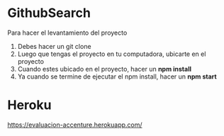 # GithubSearch

Para hacer el levantamiento del proyecto 

1. Debes hacer un git clone
2. Luego que tengas el proyecto en tu computadora, ubicarte en el proyecto
3. Cuando estes ubicado en el proyecto, hacer un **npm install**
4. Ya cuando se termine de ejecutar el npm install, hacer un **npm start**


# Heroku
https://evaluacion-accenture.herokuapp.com/
